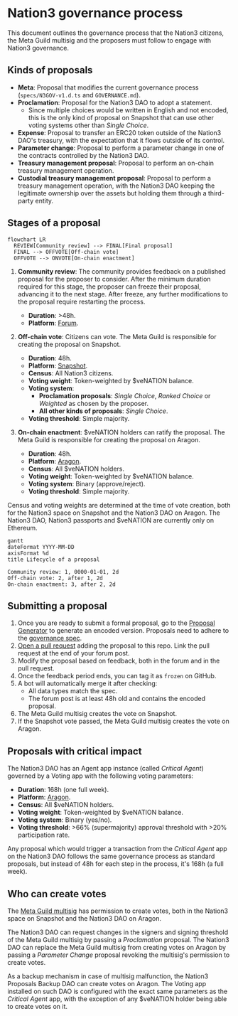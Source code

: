 # Nation3 governance process

This document outlines the governance process that the Nation3 citizens, the Meta Guild multisig and the proposers must follow to engage with Nation3 governance.

## Kinds of proposals

- **Meta**: Proposal that modifies the current governance process (`specs/N3GOV-v1.d.ts` and `GOVERNANCE.md`).
- **Proclamation**: Proposal for the Nation3 DAO to adopt a statement.
  - Since multiple choices would be written in English and not encoded, this is the only kind of proposal on Snapshot that can use other voting systems other than _Single Choice_.
- **Expense**: Proposal to transfer an ERC20 token outside of the Nation3 DAO's treasury, with the expectation that it flows outside of its control.
- **Parameter change**: Proposal to perform a parameter change in one of the contracts controlled by the Nation3 DAO.
- **Treasury management proposal**: Proposal to perform an on-chain treasury management operation.
- **Custodial treasury management proposal**: Proposal to perform a treasury management operation, with the Nation3 DAO keeping the legitimate ownership over the assets but holding them through a third-party entity.

## Stages of a proposal

```mermaid
flowchart LR
  REVIEW[Community review] --> FINAL[Final proposal]
  FINAL --> OFFVOTE[Off-chain vote]
  OFFVOTE --> ONVOTE[On-chain enactment]
```

1. **Community review**: The community provides feedback on a published proposal for the proposer to consider. After the minimum duration required for this stage, the proposer can freeze their proposal, advancing it to the next stage. After freeze, any further modifications to the proposal require restarting the process.
   - **Duration**: >48h.
   - **Platform**: [Forum](https://forum.nation3.org).
2. **Off-chain vote**: Citizens can vote. The Meta Guild is responsible for creating the proposal on Snapshot.

   - **Duration**: 48h.
   - **Platform**: [Snapshot](https://snapshot.org/#/nation3.eth).
   - **Census**: All Nation3 citizens.
   - **Voting weight**: Token-weighted by $veNATION balance.
   - **Voting system**:
     - **Proclamation proposals**: _Single Choice_, _Ranked Choice_ or _Weighted_ as chosen by the proposer.
     - **All other kinds of proposals**: _Single Choice_.
   - **Voting threshold**: Simple majority.

3. **On-chain enactment**: $veNATION holders can ratify the proposal. The Meta Guild is responsible for creating the proposal on Aragon.
   - **Duration**: 48h.
   - **Platform**: [Aragon](https://client.aragon.org/#/nation3/0x92462953792d3e84af56edfc74d93e5885d38cc0/).
   - **Census**: All $veNATION holders.
   - **Voting weight**: Token-weighted by $veNATION balance.
   - **Voting system**: Binary (approve/reject).
   - **Voting threshold**: Simple majority.

Census and voting weights are determined at the time of vote creation, both for the Nation3 space on Snapshot and the Nation3 DAO on Aragon. The Nation3 DAO, Nation3 passports and $veNATION are currently only on Ethereum.

```mermaid
gantt
dateFormat YYYY-MM-DD
axisFormat %d
title Lifecycle of a proposal

Community review: 1, 0000-01-01, 2d
Off-chain vote: 2, after 1, 2d
On-chain enactment: 3, after 2, 2d
```

## Submitting a proposal

1. Once you are ready to submit a formal proposal, go to the [Proposal Generator](https://gov.nation3.org/proposals/create) to generate an encoded version. Proposals need to adhere to the [governance spec](../specs/N3GOV-v1.d.ts).
2. [Open a pull request](https://github.com/nation3/governance/pull/new) adding the proposal to this repo. Link the pull request at the end of your forum post.
3. Modify the proposal based on feedback, both in the forum and in the pull request.
4. Once the feedback period ends, you can tag it as `frozen` on GitHub.
5. A bot will automatically merge it after checking:
   - All data types match the spec.
   - The forum post is at least 48h old and contains the encoded proposal.
6. The Meta Guild multisig creates the vote on Snapshot.
7. If the Snapshot vote passed, the Meta Guild multisig creates the vote on Aragon.

## Proposals with critical impact

The Nation3 DAO has an Agent app instance (called _Critical Agent_) governed by a Voting app with the following voting parameters:

- **Duration**: 168h (one full week).
- **Platform**: [Aragon](https://client.aragon.org/#/nation3/0xfbad11cb39f62cf5248b2d85e3fb36df99df758e/).
- **Census**: All $veNATION holders.
- **Voting weight**: Token-weighted by $veNATION balance.
- **Voting system**: Binary (yes/no).
- **Voting threshold**: >66% (supermajority) approval threshold with >20% participation rate.

Any proposal which would trigger a transaction from the _Critical Agent_ app on the Nation3 DAO follows the same governance process as standard proposals, but instead of 48h for each step in the process, it's 168h (a full week).

## Who can create votes

The [Meta Guild multisig](https://gnosis-safe.io/app/eth:0x7fFf737ae9FdDD6E28Fe8B8F0F4dE69Bb8e7a885) has permission to create votes, both in the Nation3 space on Snapshot and the Nation3 DAO on Aragon.

The Nation3 DAO can request changes in the signers and signing threshold of the Meta Guild multisig by passing a _Proclamation_ proposal. The Nation3 DAO can replace the Meta Guild multisig from creating votes on Aragon by passing a _Parameter Change_ proposal revoking the multisig's permission to create votes.

As a backup mechanism in case of multisig malfunction, the Nation3 Proposals Backup DAO can create votes on Aragon. The Voting app installed on such DAO is configured with the exact same parameters as the _Critical Agent_ app, with the exception of any $veNATION holder being able to create votes on it.
